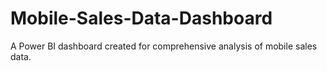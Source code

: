 # Mobile-Sales-Data-Dashboard
A Power BI dashboard created for comprehensive analysis of mobile sales data.
